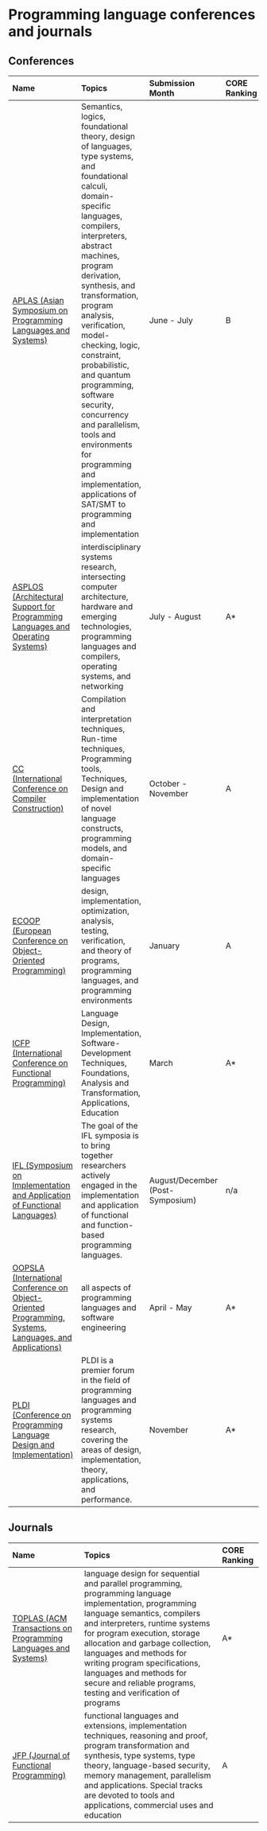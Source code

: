 # Programming language conferences and journals


## Conferences

| Name | Topics | Submission Month | CORE Ranking | Qualis Ranking | ERA Ranking |
| :--- | :----- | :--------------- | :----------- | :------------- | :---------- |
| [APLAS (Asian Symposium on Programming Languages and Systems)](https://conf.researchr.org/series/aplas) | Semantics, logics, foundational theory, design of languages, type systems, and foundational calculi, domain-specific languages, compilers, interpreters, abstract machines, program derivation, synthesis, and transformation, program analysis, verification, model-checking, logic, constraint, probabilistic, and quantum programming, software security, concurrency and parallelism, tools and environments for programming and implementation, applications of SAT/SMT to programming and implementation | June - July | B | B1 | B |
| [ASPLOS (Architectural Support for Programming Languages and Operating Systems)](https://www.sigplan.org/Conferences/ASPLOS/) | interdisciplinary systems research, intersecting computer architecture, hardware and emerging technologies, programming languages and compilers, operating systems, and networking | July - August | A* | A1 | A |
| [CC (International Conference on Compiler Construction)](https://conf.researchr.org/series/CC) | Compilation and interpretation techniques, Run-time techniques, Programming tools, Techniques, Design and implementation of novel language constructs, programming models, and domain-specific languages | October - November | A | A2 | A |
| [ECOOP (European Conference on Object-Oriented Programming)](https://2021.ecoop.org/series/ecoop) | design, implementation, optimization, analysis, testing, verification, and theory of programs, programming languages, and programming environments | January | A | A1 | A |
| [ICFP (International Conference on Functional Programming)](https://www.icfpconference.org) | Language Design, Implementation, Software-Development Techniques, Foundations, Analysis and Transformation, Applications, Education | March | A* | A2 | A |
| [IFL (Symposium on Implementation and Application of Functional Languages)](https://ifl20.cs.ru.nl/) | The goal of the IFL symposia is to bring together researchers actively engaged in the implementation and application of functional and function-based programming languages. | August/December (Post-Symposium) | n/a | B3 | n/a |  
| [OOPSLA (International Conference on Object-Oriented Programming, Systems, Languages, and Applications)](https://2020.splashcon.org/series/splash) | all aspects of programming languages and software engineering | April - May | A* | A1 | A |
| [PLDI (Conference on Programming Language Design and Implementation)](https://conf.researchr.org/series/pldi) | PLDI is a premier forum in the field of programming languages and programming systems research, covering the areas of design, implementation, theory, applications, and performance. | November | A* | A1 | A |


## Journals

| Name | Topics | CORE Ranking |
| :--- | :----- | :------ |
| [TOPLAS (ACM Transactions on Programming Languages and Systems)](https://dl.acm.org/journal/toplas) | language design for sequential and parallel programming, programming language implementation, programming language semantics, compilers and interpreters, runtime systems for program execution, storage allocation and garbage collection, languages and methods for writing program specifications, languages and methods for secure and reliable programs, testing and verification of programs | A* |
| [JFP (Journal of Functional Programming)](https://www.cambridge.org/core/journals/journal-of-functional-programming) | functional languages and extensions, implementation techniques, reasoning and proof, program transformation and synthesis, type systems, type theory, language-based security, memory management, parallelism and applications. Special tracks are devoted to tools and applications, commercial uses and education | A | 
